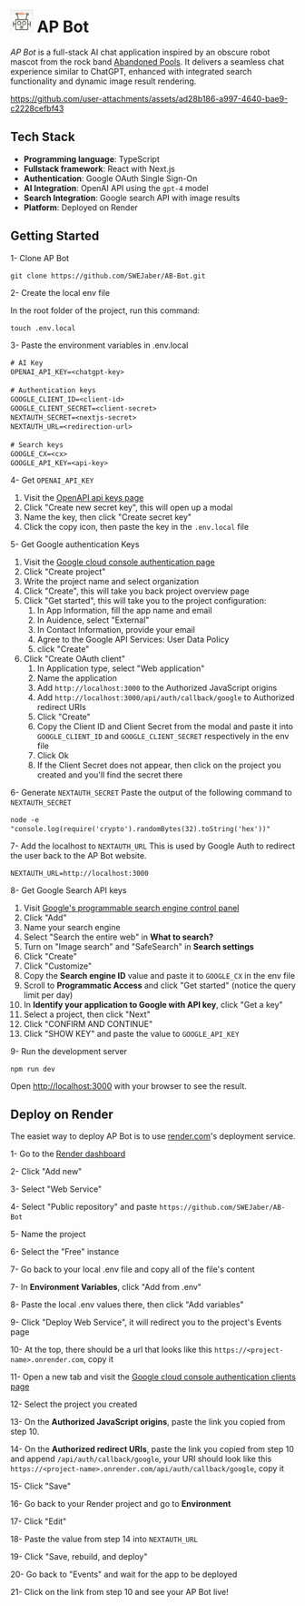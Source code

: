 
<h1 align="left">
  <img src="./public/ap-bot.webp" alt="AP Bot Logo" width="40" />
  AP Bot
</h1>

_AP Bot_ is a full-stack AI chat application inspired by an obscure robot mascot from the rock band <a href="https://www.discogs.com/artist/309052-Abandoned-Pools" target="_blank" rel="noopener noreferrer">Abandoned Pools</a>. It delivers a seamless chat experience similar to ChatGPT, enhanced with integrated search functionality and dynamic image result rendering.


https://github.com/user-attachments/assets/ad28b186-a997-4640-bae9-c2228cefbf43


## Tech Stack
- **Programming language**: TypeScript
- **Fullstack framework**: React with Next.js
- **Authentication**: Google OAuth Single Sign-On
- **AI Integration**: OpenAI API using the `gpt-4` model
- **Search Integration**: Google search API with image results
- **Platform**: Deployed on Render

## Getting Started

1- Clone AP Bot
```
git clone https://github.com/SWEJaber/AB-Bot.git
```

2- Create the local env file

In the root folder of the project, run this command:
```
touch .env.local
```

3- Paste the environment variables in .env.local
```
# AI Key
OPENAI_API_KEY=<chatgpt-key>

# Authentication keys
GOOGLE_CLIENT_ID=<client-id>
GOOGLE_CLIENT_SECRET=<client-secret>
NEXTAUTH_SECRET=<nextjs-secret>
NEXTAUTH_URL=<redirection-url>

# Search keys
GOOGLE_CX=<cx>
GOOGLE_API_KEY=<api-key>
```

4- Get `OPENAI_API_KEY`
   1. Visit the [OpenAPI api keys page](https://platform.openai.com/api-keys)
   2. Click "Create new secret key", this will open up a modal
   3. Name the key, then click "Create secret key"
   4. Click the copy icon, then paste the key in the `.env.local` file

5- Get Google authentication Keys
   1. Visit the [Google cloud console authentication page](https://console.cloud.google.com/auth)
   2. Click "Create project"
   3. Write the project name and select organization
   4. Click "Create", this will take you back project overview page
   5. Click "Get started", this will take you to the project configuration:
        1. In App Information, fill the app name and email
        2. In Auidence, select "External"
        3. In Contact Information, provide your email
        4. Agree to the Google API Services: User Data Policy
        5. click "Create"
   6. Click "Create OAuth client"
        1. In Application type, select "Web application"
        2. Name the application
        3. Add `http://localhost:3000` to the Authorized JavaScript origins
        4. Add `http://localhost:3000/api/auth/callback/google` to Authorized redirect URIs
        5. Click "Create"
        6. Copy the Client ID and Client Secret from the modal and paste it into `GOOGLE_CLIENT_ID` and `GOOGLE_CLIENT_SECRET` respectively in the env file
        7. Click Ok
        8. If the Client Secret does not appear, then click on the project you created and you'll find the secret there

6- Generate `NEXTAUTH_SECRET`
Paste the output of the following command to `NEXTAUTH_SECRET`
```
node -e "console.log(require('crypto').randomBytes(32).toString('hex'))"
```
7- Add the localhost to `NEXTAUTH_URL`
This is used by Google Auth to redirect the user back to the AP Bot website.
```
NEXTAUTH_URL=http://localhost:3000
```

8- Get Google Search API keys
   1. Visit [Google's programmable search engine control panel](https://programmablesearchengine.google.com/controlpanel/all)
   2. Click "Add"
   3. Name your search engine
   4. Select "Search the entire web" in **What to search?**
   5. Turn on "Image search" and "SafeSearch" in **Search settings**
   6. Click "Create"
   7. Click "Customize"
   8. Copy the **Search engine ID** value and paste it to `GOOGLE_CX` in the env file
   9. Scroll to **Programmatic Access** and click "Get started" (notice the query limit per day)
   10. In **Identify your application to Google with API key**, click "Get a key"
   11. Select a project, then click "Next"
   12. Click "CONFIRM AND CONTINUE"
   13. Click "SHOW KEY" and paste the value to `GOOGLE_API_KEY`


9- Run the development server
```
npm run dev
```

Open [http://localhost:3000](http://localhost:3000) with your browser to see the result.


## Deploy on Render
The easiet way to deploy AP Bot is to use [render.com](https://render.com/)'s deployment service.

1- Go to the [Render dashboard](https://dashboard.render.com/)

2- Click "Add new"

3- Select "Web Service"

4- Select "Public repository" and paste `https://github.com/SWEJaber/AB-Bot`

5- Name the project

6- Select the "Free" instance 

7- Go back to your local .env file and copy all of the file's content

7- In **Environment Variables**, click "Add from .env"

8- Paste the local .env values there, then click "Add variables"

9- Click "Deploy Web Service", it will redirect you to the project's Events page

10- At the top, there should be a url that looks like this `https://<project-name>.onrender.com`, copy it

11- Open a new tab and visit the [Google cloud console authentication clients page](https://console.cloud.google.com/auth/clients)

12- Select the project you created 

13- On the **Authorized JavaScript origins**, paste the link you copied from step 10.

14- On the **Authorized redirect URIs**, paste the link you copied from step 10 and append `/api/auth/callback/google`, your URI should look like this `https://<project-name>.onrender.com/api/auth/callback/google`, copy it

15- Click "Save"

16- Go back to your Render project and go to **Environment**

17- Click "Edit"

18- Paste the value from step 14 into `NEXTAUTH_URL`

19- Click "Save, rebuild, and deploy"

20- Go back to "Events" and wait for the app to be deployed

21- Click on the link from step 10 and see your AP Bot live!
